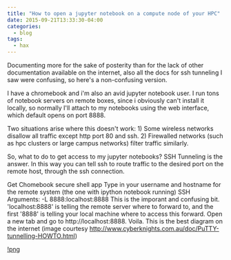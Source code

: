 ```yaml
---
title: "How to open a jupyter notebook on a compute node of your HPC"
date: 2015-09-21T13:33:30-04:00
categories:
  - blog
tags:
  - hax
---
```

Documenting more for the sake of posterity than for the lack of other
documentation available on the internet, also all the docs for ssh tunneling
I saw were confusing, so here's a non-confusing version.

I have a chromebook and i'm also an avid jupyter notebook user. I run tons of
notebook servers on remote boxes, since i obviously can't install it locally,
so normally I'll attach to my notebooks using the web interface, which default
opens on port 8888.

Two situations arise where this doesn't work: 1) Some wireless networks
disallow all traffic except http port 80 and ssh. 2) Firewalled networks (such
as hpc clusters or large campus networks) filter traffic similarly.

So, what to do to get access to my jupyter notebooks? SSH Tunneling is the
answer. In this way you can tell ssh to route traffic to the desired port on
the remote host, through the ssh connection.

Get Chomebook secure shell app
Type in your username and hostname for the remote system (the one with ipython notebook running)
SSH Arguments: -L 8888:localhost:8888
This is the imporant and confusing bit. 'localhost:8888' is telling the remote server where to forward to, and the first '8888' is telling your local machine where to access this forward.
Open a new tab and go to http://localhost:8888. Voila.
This is the best diagram on the internet (image courtesy http://www.cyberknights.com.au/doc/PuTTY-tunnelling-HOWTO.html)

[!png](/assets/images/tunnel-concept-diagram.png)

